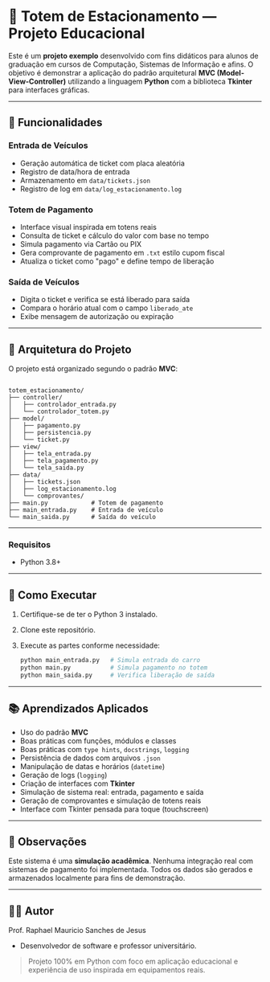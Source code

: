 # 🎫 Totem de Estacionamento — Projeto Educacional

Este é um **projeto exemplo** desenvolvido com fins didáticos para alunos de graduação em cursos de Computação, Sistemas de Informação e afins. O objetivo é demonstrar a aplicação do padrão arquitetural **MVC (Model-View-Controller)** utilizando a linguagem **Python** com a biblioteca **Tkinter** para interfaces gráficas.

---

## 🧭 Funcionalidades

### Entrada de Veículos

- Geração automática de ticket com placa aleatória
- Registro de data/hora de entrada
- Armazenamento em `data/tickets.json`
- Registro de log em `data/log_estacionamento.log`

### Totem de Pagamento

- Interface visual inspirada em totens reais
- Consulta de ticket e cálculo do valor com base no tempo
- Simula pagamento via Cartão ou PIX
- Gera comprovante de pagamento em `.txt` estilo cupom fiscal
- Atualiza o ticket como "pago" e define tempo de liberação

### Saída de Veículos

- Digita o ticket e verifica se está liberado para saída
- Compara o horário atual com o campo `liberado_ate`
- Exibe mensagem de autorização ou expiração

---

## 🧱 Arquitetura do Projeto

O projeto está organizado segundo o padrão **MVC**:

```terminal

totem_estacionamento/
├── controller/
│   ├── controlador_entrada.py
│   └── controlador_totem.py
├── model/
│   ├── pagamento.py
│   ├── persistencia.py
│   └── ticket.py
├── view/
│   ├── tela_entrada.py
│   ├── tela_pagamento.py
│   └── tela_saida.py
├── data/
│   ├── tickets.json
│   ├── log_estacionamento.log
│   └── comprovantes/
├── main.py            # Totem de pagamento
├── main_entrada.py    # Entrada de veículo
└── main_saida.py      # Saída do veículo

````

---

### Requisitos

- Python 3.8+

---

## 🚀 Como Executar

1. Certifique-se de ter o Python 3 instalado.
2. Clone este repositório.
3. Execute as partes conforme necessidade:

    ```bash
    python main_entrada.py   # Simula entrada do carro
    python main.py           # Simula pagamento no totem
    python main_saida.py     # Verifica liberação de saída
    ```

---

## 📚 Aprendizados Aplicados

- Uso do padrão **MVC**
- Boas práticas com funções, módulos e classes
- Boas práticas com `type hints`, `docstrings`, `logging`
- Persistência de dados com arquivos `.json`
- Manipulação de datas e horários (`datetime`)
- Geração de logs (`logging`)
- Criação de interfaces com **Tkinter**
- Simulação de sistema real: entrada, pagamento e saída
- Geração de comprovantes e simulação de totens reais
- Interface com Tkinter pensada para toque (touchscreen)

---

## 📎 Observações

Este sistema é uma **simulação acadêmica**. Nenhuma integração real com sistemas de pagamento foi implementada. Todos os dados são gerados e armazenados localmente para fins de demonstração.

---

## 👨‍🏫 Autor

Prof. Raphael Mauricio Sanches de Jesus

- Desenvolvedor de software e professor universitário.

> Projeto 100% em Python com foco em aplicação educacional e experiência de uso inspirada em equipamentos reais.
